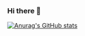 ### Hi there 👋

[![Anurag's GitHub stats](https://github-readme-stats.vercel.app/api?username=neilmartindev)](https://github.com/anuraghazra/github-readme-stats)

<!--
**neilmartindev/neilmartindev** is a ✨ _special_ ✨ repository because its `README.md` (this file) appears on your GitHub profile.

Here are some ideas to get you started:

- 🔭 I’m currently working on ...
- 🌱 I’m currently learning ...
- 👯 I’m looking to collaborate on ...
- 🤔 I’m looking for help with ...
- 💬 Ask me about ...
- 📫 How to reach me: ...
- 😄 Pronouns: ...
- ⚡ Fun fact: ...
-->
